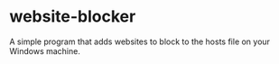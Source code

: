 # website-blocker
A simple program that adds websites to block to the hosts file on your Windows machine.
